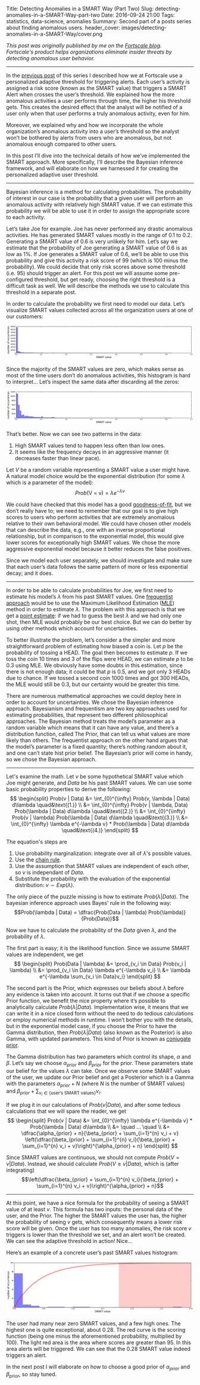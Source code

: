Title: Detecting Anomalies in a SMART Way (Part Two)
Slug: detecting-anomalies-in-a-SMART-Way-part-two
Date: 2016-09-24 21:00
Tags: statistics, data-science, anomalies
Summary: Second part of a posts series about finding anomalous users.
header_cover: images/detecting-anomalies-in-a-SMART-Way/cover.png

*This post was originally published by me on the [Fortscale blog](https://insider.fortscale.com/detecting-anomalies-in-a-smart-way-part-2).*  
*Fortscale's product helps organizations eliminate insider threats by detecting anomalous user behavior.*

---

In the [previous post](detecting-anomalies-in-a-SMART-Way.html) of this series I described how we at Fortscale use a personalized adaptive threshold for triggering alerts. Each user’s activity is assigned a risk score (known as the SMART value) that triggers a SMART Alert when crosses the user’s threshold. We explained how the more anomalous activities a user performs through time, the higher his threshold gets. This creates the desired effect that the analyst will be notified of a user only when that user performs a truly anomalous activity, even for him.

Moreover, we explained why and how we incorporate the whole organization’s anomalous activity into a user’s threshold so the analyst won’t be bothered by alerts from users who are anomalous, but not anomalous enough compared to other users.

In this post I’ll dive into the technical details of how we’ve implemented the SMART approach. More specifically, I’ll describe the Bayesian inference framework, and will elaborate on how we harnessed it for creating the personalized adaptive user threshold.

---

Bayesian inference is a method for calculating probabilities. The probability of interest in our case is the probability that a given user will perform an anomalous activity with relatively high SMART value.
If we can estimate this probability we will be able to use it in order to assign the appropriate score to each activity.

Let’s take Joe for example. Joe has never performed any drastic anomalous activities. He has generated SMART values mostly in the range of 0.1 to 0.2. Generating a SMART value of 0.6 is very unlikely for him. Let’s say we estimate that the probability of Joe generating a SMART value of 0.6 is as low as 1%. If Joe generates a SMART value of 0.6, we’ll be able to use this probability and give this activity a risk score of 99 (which is 100 minus the probability). We could decide that only risk scores above some threshold (i.e. 95) should trigger an alert. For this post we will assume some pre-configured threshold, but get ready, choosing the right threshold is a difficult task as well. We will describe the methods we use to calculate this threshold in a separate post.

In order to calculate the probability we first need to model our data. Let’s visualize SMART values collected across all the organization users at one of our customers:

![organization SMART values histogram](images/detecting-anomalies-in-a-SMART-Way-part-two/organization-SMART-values.png)

Since the majority of the SMART values are zero, which makes sense as most of the time users don’t do anomalous activities, this histogram is hard to interpret... Let’s inspect the same data after discarding all the zeros:

![organization positive SMART values histogram](images/detecting-anomalies-in-a-SMART-Way-part-two/organization-positive-SMART-values.png)

That’s better. Now we can see two patterns in the data:

1. High SMART values tend to happen less often than low ones.
2. It seems like the frequency decays in an aggressive manner (it decreases faster than linear pace).

Let $V$ be a random variable representing a SMART value a user might have. A natural model choice would be the exponential distribution (for some $\lambda$ which is a parameter of the model): 
$$Prob(\text{V = v}) = \lambda e^{-\lambda v}$$

We could have checked that this model has a good [goodness-of-fit](https://en.wikipedia.org/wiki/Goodness_of_fit), but we don’t really have to; we need to remember that our goal is to give high scores to users who perform activities that are extremely anomalous relative to their own behavioral model. We could have chosen other models that can describe the data, e.g., one with an inverse proportional relationship, but in comparison to the exponential model, this would give lower scores for exceptionally high SMART values. We chose the more aggressive exponential model because it better reduces the false positives.

Since we model each user separately, we should investigate and make sure that each user’s data follows the same pattern of more or less exponential decay; and it does.

---

In order to be able to calculate probabilities for Joe, we first need to estimate his model’s $\lambda$ from his past SMART values. One [frequentist approach](https://en.wikipedia.org/wiki/Frequentist_probability) would be to use the Maximum Likelihood Estimation ([MLE](https://en.wikipedia.org/wiki/Maximum_likelihood_estimation)) method in order to estimate $\lambda$. The problem with this approach is that we get a [point estimate](https://en.wikipedia.org/wiki/Point_estimation): if we had to guess the best $\lambda$ and we had only one shot, then MLE would probably be our best choice. But we can do better by using other methods which account for uncertainties.

To better illustrate the problem, let’s consider a the simpler and more straightforward problem of estimating how biased a coin is. Let $p$ be the probability of tossing a HEAD. The goal then becomes to estimate $p$. If we toss the coin 10 times and 3 of the flips were HEAD, we can estimate $p$ to be 0.3 using MLE. We obviously have some doubts in this estimation, since there is not enough data; it could be that $p$ is 0.5, and we got only 3 HEADs due to chance. If we tossed a second coin 1000 times and got 300 HEADs, the MLE would still be 0.3, but our certainty would be greater this time.

There are numerous mathematical approaches we could deploy here in order to account for uncertainties. We chose the Bayesian inference approach. Bayesianism and frequentism are two key approaches used for estimating probabilities, that represent two different philosophical approaches. The Bayesian method treats the model’s parameter as a random variable which means that it can have any value, and there’s a distribution function, called The Prior, that can tell us what values are more likely than others. The frequentist approach on the other hand argues that the model’s parameter is a fixed quantity; there’s nothing random about it, and one can’t state hist prior belief. The Bayesian’s prior will come in handy, so we chose the Bayesian approach.

---

Let's examine the math. Let $v$ be some hypothetical SMART value which Joe might generate, and $Data$ be his past SMART values. We can use some basic probability properties to derive the following:  
$$
\begin{split}
Prob(v | Data) &= \int_{0}^{\infty} Prob(v, \lambda | Data) d\lambda \quad&\text{(1.)} \\
&= \int_{0}^{\infty} Prob(v | \lambda, Data) Prob(\lambda | Data) d\lambda \quad&\text{(2.)} \\
&= \int_{0}^{\infty} Prob(v | \lambda) Prob(\lambda | Data) d\lambda \quad&\text{(3.)} \\
&= \int_{0}^{\infty} \lambda e^{-\lambda v} * Prob(\lambda | Data) d\lambda \quad&\text{(4.)}
\end{split}
$$

The equation's steps are

1. Use probability marginalization: integrate over all of $\lambda$'s possible values.
2. Use the [chain rule](https://en.wikipedia.org/wiki/Chain_rule_(probability)).
3. Use the assumption that SMART values are independent of each other, so $v$ is independant of $Data$.
4. Substitute the probability with the evaluation of the exponential distribution: $v \sim Exp(\lambda)$.

The only piece of the puzzle missing is how to estimate $Prob(\lambda | Data)$.
The bayesian inference approach uses Bayes' rule in the following way:  
$$Prob(\lambda | Data) = \dfrac{Prob(Data | \lambda) Prob(\lambda)}{Prob(Data)}$$

Now we have to calculate the probability of the $Data$ given $\lambda$, and the probability of $\lambda$.

The first part is easy; it is the likelihood function. Since we assume SMART values are independent, we get  
$$
\begin{split}
Prob(Data | \lambda) &= \prod_{v_i \in Data} Prob(v_i | \lambda) \\
&= \prod_{v_i \in Data} \lambda e^{-\lambda v_i} \\
&= \lambda e^{-\lambda \sum_{v_i \in Data}v_i}
\end{split}
$$

The second part is the Prior, which expresses our beliefs about $\lambda$ before any evidence is taken into account. It turns out that if we choose a specific Prior function, we benefit the nice property where it’s possible to analytically calculate $Prob(\lambda | Data)$. Implementation wise, it means that we can write it in a nice closed form without the need to do tedious calculations or employ numerical methods in runtime. I won’t bother you with the details, but in the exponential model case, if you choose the Prior to have the Gamma distribution, then $Prob(\lambda | Data)$ (also known as the Posterior) is also Gamma, with updated parameters. This kind of Prior is known as [conjugate prior](https://en.wikipedia.org/wiki/Conjugate_prior).

The Gamma distribution has two parameters which control its shape, $\alpha$ and $\beta$. Let’s say we choose $\alpha_{prior}$ and $\beta_{prior}$ for the prior. These parameters state our belief for the values $\lambda$ can take. Once we observe some SMART values of the user, we update our Prior belief and get a Posterior which is a Gamma with the parameters $\alpha_{prior} + N$ (where $N$ is the number of SMART values) and $\beta_{prior} + \sum_{v_i \in \{\text{user's SMART values}\}}v_i$.

If we plug it in our calculations of $Prob(v | Data)$, and after some tedious calculations that we will spare the reader, we get  
$$
\begin{split}
Prob(v | Data) &= \int_{0}^{\infty} \lambda e^{-\lambda v} * Prob(\lambda | Data) d\lambda \\
&= \quad ... \quad \\
&= \dfrac{\alpha_{prior} + n}{\beta_{prior} + \sum_{i=1}^{n} v_i + v} \left(\dfrac{\beta_{prior} + \sum_{i=1}^{n} v_i}{\beta_{prior} + \sum_{i=1}^{n} v_i + v}\right)^{\alpha_{prior} + n}
\end{split}
$$

Since SMART values are continuous, we should not compute $Prob(V = v | Data)$. Instead, we should calculate $Prob(V \geq v | Data)$, which is (after integrating)  
$$\left(\dfrac{\beta_{prior} + \sum_{i=1}^{n} v_i}{\beta_{prior} + \sum_{i=1}^{n} v_i + v}\right)^{\alpha_{prior} + n}$$

---

At this point, we have a nice formula for the probability of seeing a SMART value of at least $v$. This formula has two inputs: the personal data of the user, and the Prior. The higher the SMART values the user has, the higher the probability of seeing $v$ gets, which consequently means a lower risk score will be given. Once the user has too many anomalies, the risk score $v$ triggers is lower than the threshold we set, and an alert won’t be created. We can see the adaptive threshold in action! Nice…

Here’s an example of a concrete user’s past SMART values histogram:

![user's scoring function](images/detecting-anomalies-in-a-SMART-Way-part-two/score-function.png)

The user had many near zero SMART values, and a few high ones. The highest one is quite exceptional, about 0.28. The red curve is the scoring function (being one minus the aforementioned probability, multiplied by 100). The light red area is the area where scores are greater than 95. In this area alerts will be triggered. We can see that the 0.28 SMART value indeed triggers an alert.

In the next post I will elaborate on how to choose a good prior of $\alpha_{prior}$ and $\beta_{prior}$, so stay tuned.